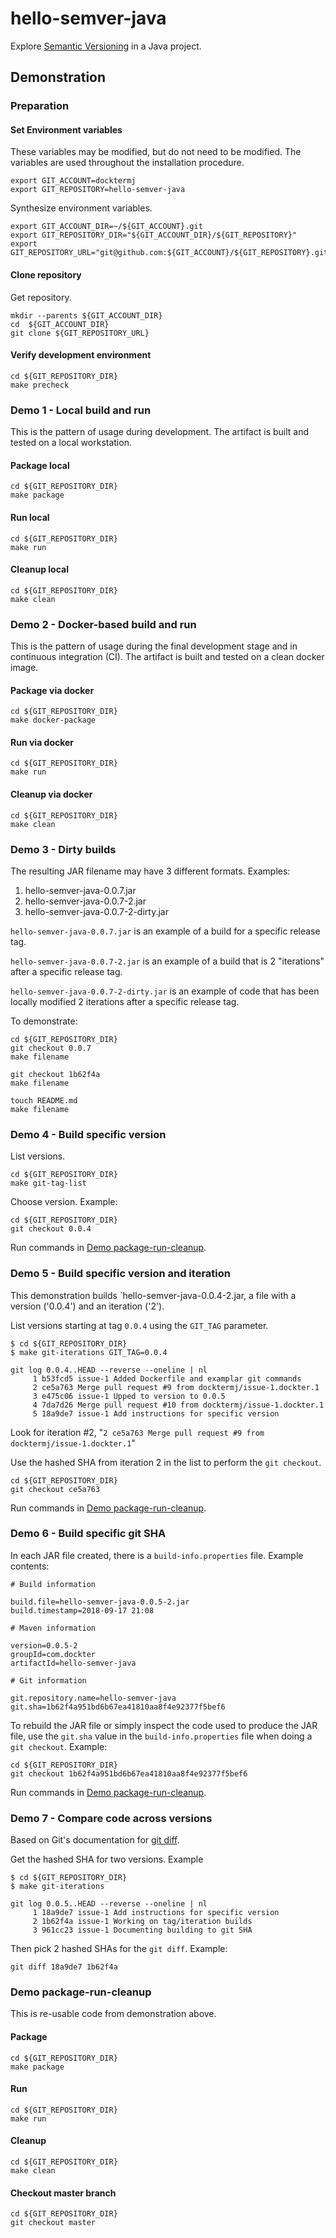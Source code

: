 # hello-semver-java

Explore [Semantic Versioning](https://semver.org/) in a Java project.

## Demonstration

### Preparation

#### Set Environment variables

These variables may be modified, but do not need to be modified.
The variables are used throughout the installation procedure.

```console
export GIT_ACCOUNT=docktermj
export GIT_REPOSITORY=hello-semver-java
```

Synthesize environment variables.

```console
export GIT_ACCOUNT_DIR=~/${GIT_ACCOUNT}.git
export GIT_REPOSITORY_DIR="${GIT_ACCOUNT_DIR}/${GIT_REPOSITORY}"
export GIT_REPOSITORY_URL="git@github.com:${GIT_ACCOUNT}/${GIT_REPOSITORY}.git"
```

#### Clone repository

Get repository.

```console
mkdir --parents ${GIT_ACCOUNT_DIR}
cd  ${GIT_ACCOUNT_DIR}
git clone ${GIT_REPOSITORY_URL}
```

#### Verify development environment

```console
cd ${GIT_REPOSITORY_DIR}
make precheck
```

### Demo 1 - Local build and run

This is the pattern of usage during development.
The artifact is built and tested on a local workstation.

#### Package local

```console
cd ${GIT_REPOSITORY_DIR}
make package
```

#### Run local

```console
cd ${GIT_REPOSITORY_DIR}
make run
```

#### Cleanup local

```console
cd ${GIT_REPOSITORY_DIR}
make clean
```

### Demo 2 - Docker-based build and run

This is the pattern of usage during the final development stage and in continuous integration (CI).
The artifact is built and tested on a clean docker image.

#### Package via docker

```console
cd ${GIT_REPOSITORY_DIR}
make docker-package
```

#### Run via docker

```console
cd ${GIT_REPOSITORY_DIR}
make run
```

#### Cleanup via docker

```console
cd ${GIT_REPOSITORY_DIR}
make clean
```

### Demo 3 - Dirty builds

The resulting JAR filename may have 3 different formats.
Examples:

1. hello-semver-java-0.0.7.jar
1. hello-semver-java-0.0.7-2.jar
1. hello-semver-java-0.0.7-2-dirty.jar

`hello-semver-java-0.0.7.jar`
is an example of a build for a specific release tag.

`hello-semver-java-0.0.7-2.jar`
is an example of a build that is 2 "iterations" after a specific release tag.

`hello-semver-java-0.0.7-2-dirty.jar`
is an example of code that has been locally modified 2 iterations after a specific release tag.

To demonstrate:

```console
cd ${GIT_REPOSITORY_DIR}
git checkout 0.0.7
make filename

git checkout 1b62f4a
make filename

touch README.md
make filename
```

### Demo 4 - Build specific version

List versions.

```console
cd ${GIT_REPOSITORY_DIR}
make git-tag-list
```

Choose version. Example:

```console
cd ${GIT_REPOSITORY_DIR}
git checkout 0.0.4
```

Run commands in [Demo package-run-cleanup](#demo-package-run-cleanup).

### Demo 5 - Build specific version and iteration

This demonstration builds `hello-semver-java-0.0.4-2.jar,
a file with a version ('0.0.4') and an iteration ('2').

List versions starting at tag `0.0.4` using the `GIT_TAG` parameter.

```console
$ cd ${GIT_REPOSITORY_DIR}
$ make git-iterations GIT_TAG=0.0.4

git log 0.0.4..HEAD --reverse --oneline | nl
     1 b53fcd5 issue-1 Added Dockerfile and examplar git commands
     2 ce5a763 Merge pull request #9 from docktermj/issue-1.dockter.1
     3 e475c06 issue-1 Upped to version to 0.0.5
     4 7da7d26 Merge pull request #10 from docktermj/issue-1.dockter.1
     5 18a9de7 issue-1 Add instructions for specific version
```

Look for iteration #2,
"`2 ce5a763 Merge pull request #9 from docktermj/issue-1.dockter.1`"

Use the hashed SHA from iteration 2 in the list to perform the `git checkout`.

```console
cd ${GIT_REPOSITORY_DIR}
git checkout ce5a763
```

Run commands in [Demo package-run-cleanup](#demo-package-run-cleanup).

### Demo 6 - Build specific git SHA

In each JAR file created, there is a `build-info.properties` file.
Example contents:

```properties
# Build information

build.file=hello-semver-java-0.0.5-2.jar
build.timestamp=2018-09-17 21:08

# Maven information

version=0.0.5-2
groupId=com.dockter
artifactId=hello-semver-java

# Git information

git.repository.name=hello-semver-java
git.sha=1b62f4a951bd6b67ea41810aa8f4e92377f5bef6
```

To rebuild the JAR file
or simply inspect the code used to produce the JAR file,
use the `git.sha` value in the `build-info.properties` file
when doing a `git checkout`.
Example:

```console
cd ${GIT_REPOSITORY_DIR}
git checkout 1b62f4a951bd6b67ea41810aa8f4e92377f5bef6
```

Run commands in [Demo package-run-cleanup](#demo-package-run-cleanup).

### Demo 7 - Compare code across versions

Based on Git's documentation for [git diff](https://git-scm.com/docs/git-diff).

Get the hashed SHA for two versions.
Example

```console
$ cd ${GIT_REPOSITORY_DIR}
$ make git-iterations

git log 0.0.5..HEAD --reverse --oneline | nl
     1 18a9de7 issue-1 Add instructions for specific version
     2 1b62f4a issue-1 Working on tag/iteration builds
     3 961cc23 issue-1 Documenting building to git SHA
```

Then pick 2 hashed SHAs for the `git diff`.
Example:

```console
git diff 18a9de7 1b62f4a
```

### Demo package-run-cleanup

This is re-usable code from demonstration above.

#### Package

```console
cd ${GIT_REPOSITORY_DIR}
make package
```

#### Run

```console
cd ${GIT_REPOSITORY_DIR}
make run
```

#### Cleanup

```console
cd ${GIT_REPOSITORY_DIR}
make clean
```

#### Checkout master branch

```console
cd ${GIT_REPOSITORY_DIR}
git checkout master
```
